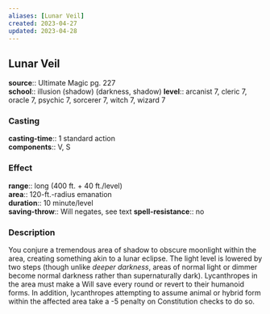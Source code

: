```yaml
---
aliases: [Lunar Veil]
created: 2023-04-27
updated: 2023-04-28
---
```


## Lunar Veil

**source**:: Ultimate Magic pg. 227  
**school**:: illusion (shadow) (darkness, shadow)
**level**:: arcanist 7, cleric 7, oracle 7, psychic 7, sorcerer 7, witch 7, wizard 7

### Casting

**casting-time**:: 1 standard action  
**components**:: V, S

### Effect

**range**:: long (400 ft. + 40 ft./level)  
**area**:: 120-ft.-radius emanation  
**duration**:: 10 minute/level  
**saving-throw**:: Will negates, see text
**spell-resistance**:: no

### Description

You conjure a tremendous area of shadow to obscure moonlight within the area, creating something akin to a lunar eclipse. The light level is lowered by two steps (though unlike *deeper darkness*, areas of normal light or dimmer become normal darkness rather than supernaturally dark). Lycanthropes in the area must make a Will save every round or revert to their humanoid forms. In addition, lycanthropes attempting to assume animal or hybrid form within the affected area take a -5 penalty on Constitution checks to do so.

